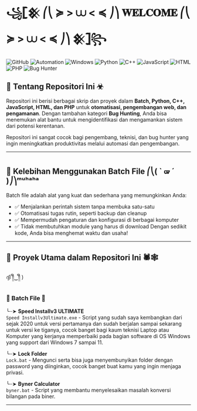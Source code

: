 
# ꧁𓊈𒆜 ⎛⎝ ≽ > ⩊ < ≼ ⎠⎞ 𝐖𝐄𝐋𝐂𝐎𝐌𝐄 ⎛⎝ ≽ > ⩊ < ≼ ⎠⎞ 𒆜𓊉꧂


![GitHub](https://img.shields.io/badge/GitHub-Batch_File_Scripting-blue?style=for-the-badge&logo=github)
![Automation](https://img.shields.io/badge/Automation-Scripting-green?style=for-the-badge&logo=powerautomate)
![Windows](https://img.shields.io/badge/Platform-Windows-blue?style=for-the-badge&logo=windows)
![Python](https://img.shields.io/badge/Python-Scripting-blue?style=for-the-badge&logo=python)
![C++](https://img.shields.io/badge/C++-Development-orange?style=for-the-badge&logo=cplusplus)
![JavaScript](https://img.shields.io/badge/JavaScript-Web_Development-yellow?style=for-the-badge&logo=javascript)
![HTML](https://img.shields.io/badge/HTML-Web_Markup-orange?style=for-the-badge&logo=html5)
![PHP](https://img.shields.io/badge/PHP-Web_Scripting-blueviolet?style=for-the-badge&logo=php)
![Bug Hunter](https://img.shields.io/badge/Bug_Hunter-Security-red?style=for-the-badge&logo=hackthebox)

## 👾 Tentang Repositori Ini ☣︎
Repositori ini berisi berbagai skrip dan proyek dalam **Batch, Python, C++, JavaScript, HTML, dan PHP** untuk **otomatisasi, pengembangan web, dan pengamanan**. Dengan tambahan kategori **Bug Hunting**, Anda bisa menemukan alat bantu untuk mengidentifikasi dan mengamankan sistem dari potensi kerentanan.

Repositori ini sangat cocok bagi pengembang, teknisi, dan bug hunter yang ingin meningkatkan produktivitas melalui automasi dan pengembangan.

---

## 🚀 Kelebihan Menggunakan Batch File ⎛⎝( ` ᢍ ´ )⎠⎞ᵐᵘʰᵃʰᵃ
Batch file adalah alat yang kuat dan sederhana yang memungkinkan Anda:
- ✅ Menjalankan perintah sistem tanpa membuka satu-satu
- ✅ Otomatisasi tugas rutin, seperti backup dan cleanup
- ✅ Mempermudah pengaturan dan konfigurasi di berbagai komputer
- ✅ Tidak membutuhkan module yang harus di download
Dengan sedikit kode, Anda bisa menghemat waktu dan usaha!

---

## 📜 Proyek Utama dalam Repositori Ini 🕷🕸️
   ദ്ദി ༎ຶ‿༎ຶ )
### 🦇 Batch File 🦇
╰┈➤ **Speed Installv3 ULTIMATE**  
   `Speed Installv3Ultimate.exe` - Script yang sudah saya kembangkan dari sejak 2020 untuk versi pertamanya dan sudah berjalan sampai sekarang untuk versi ke tiganya, cocok banget bagi kaum teknisi Laptop atau Komputer yang kerjanya memperbaiki pada bagian software di OS Windows yang support dari Windows 7 sampai 11.

╰┈➤ **Lock Folder**  
   `Lock.bat` - Mengunci serta bisa juga menyembunyikan folder dengan password yang diinginkan, cocok banget buat kamu yang ingin menjaga privasi.

╰┈➤ **Byner Calculator**  
   `byner.bat` - Script yang membantu menyelesaikan masalah konversi bilangan pada biner.

---
